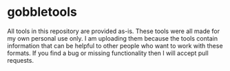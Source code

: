 # gobbletools

All tools in this repository are provided as-is. These tools were all made for my own personal use only. I am uploading them because the tools contain information that can be helpful to other people who want to work with these formats. If you find a bug or missing functionality then I will accept pull requests.
